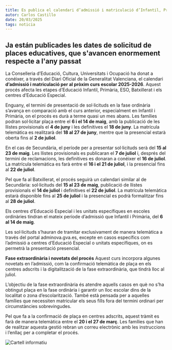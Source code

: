 ```yaml
---
title: Es publica el calendari d’admissió i matriculació d’Infantil, Primària, ESO i Batxillerat per al curs 2025-2026
autor: Carlos Castillo
date: 20/03/2025
tags: noticia
---
```


## Ja están publicades les dates de solicitud de places educatives, que s'avancen enormement respecte a l'any passat

La Conselleria d’Educació, Cultura, Universitats i Ocupació ha donat a conéixer, a través del Diari Oficial de la Generalitat Valenciana, el calendari **d’admissió i matriculació per al pròxim curs escolar 2025-2026**. Aquest procés afecta les etapes d’Educació Infantil, Primària, ESO, Batxillerat i els centres d’Educació Especial.

Enguany, el termini de presentació de sol·licituds en la fase ordinària s’avança en comparació amb el curs anterior, especialment en Infantil i Primària, on el procés es durà a terme quasi un mes abans. Les famílies podran sol·licitar plaça entre el **6 i el 14 de maig**, amb la publicació de les llistes provisionals el **4 de juny** i les definitives el **18 de juny**. La matrícula telemàtica es realitzarà del **18 al 27 de juny**, mentre que la presencial estarà oberta fins al **2 de juliol**.

En el cas de Secundària, el període per a presentar sol·licituds serà del **15 al 23 de maig**. Les llistes provisionals es publicaran el **7 de juliol** i, després del termini de reclamacions, les definitives es donaran a conéixer el **16 de juliol**. La matrícula telemàtica es farà entre el **16 i el 21 de juliol**, i la presencial fins al **22 de juliol**.

Pel que fa al Batxillerat, el procés seguirà un calendari similar al de Secundària: sol·licituds del **15 al 23 de maig**, publicació de llistes provisionals el **14 de juliol** i definitives el **22 de juliol**. La matrícula telemàtica estarà disponible fins al **25 de juliol** i la presencial es podrà formalitzar fins al **28 de juliol**.

Els centres d’Educació Especial i les unitats específiques en escoles ordinàries tindran el mateix període d’admissió que Infantil i Primària, del **6 al 14 de maig**.

Les sol·licituds s’hauran de tramitar exclusivament de manera telemàtica a través del portal adminova.gva.es, excepte en casos específics com l’admissió a centres d’Educació Especial o unitats específiques, on es permetrà la presentació presencial.

**Fase extraordinària i novetats del procés**
Aquest curs incorpora algunes novetats en l’admissió, com la confirmació telemàtica de plaça en els centres adscrits i la digitalització de la fase extraordinària, que tindrà lloc al juliol.

L’objectiu de la fase extraordinària és atendre aquells casos en què no s’ha obtingut plaça en la fase ordinària i garantir un lloc escolar dins de la localitat o zona d’escolarització. També està pensada per a aquelles famílies que necessiten matricular els seus fills fora del termini ordinari per circumstàncies sobrevingudes.

Pel que fa a la confirmació de plaça en centres adscrits, aquest tràmit es farà de manera telemàtica entre el **20 i el 27 de març**. Les famílies que han de realitzar aquesta gestió rebran un correu electrònic amb les instruccions i l’enllaç per a completar el procés.


![Cartell informatiu](/assets/continguts/recursos/20250320-Cartell.jpg "Cartell informatiu")

